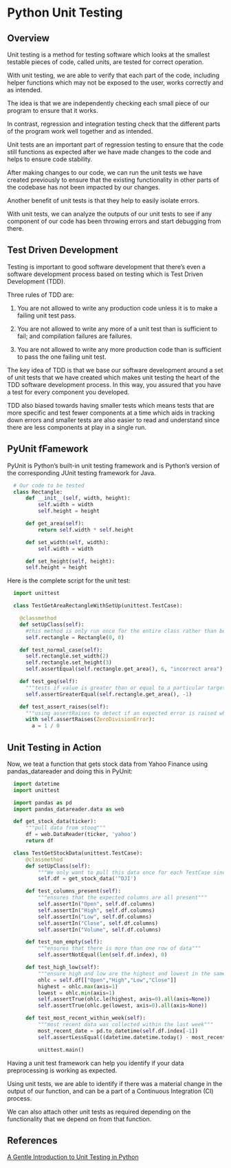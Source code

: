 # Python Unit Testing

## Overview

Unit testing is a method for testing software which looks at the smallest testable pieces of code, called units, are tested for correct operation.

With unit testing, we are able to verify that each part of the code, including helper functions which may not be exposed to the user, works correctly and as intended.

The idea is that we are independently checking each small piece of our program to ensure that it works.

In contrast, regression and integration testing check that the different parts of the program work well together and as intended.

Unit tests are an important part of regression testing to ensure that the code still functions as expected after we have made changes to the code and helps to ensure code stability.

After making changes to our code, we can run the unit tests we have created previously to ensure that the existing functionality in other parts of the codebase has not been impacted by our changes.

Another benefit of unit tests is that they help to easily isolate errors.

With unit tests, we can analyze the outputs of our unit tests to see if any component of our code has been throwing errors and start debugging from there.

## Test Driven Development

Testing is important to good software development that there’s even a software development process based on testing which is Test Driven Development (TDD).

Three rules of TDD are:

1. You are not allowed to write any production code unless it is to make a failing unit test pass.

2. You are not allowed to write any more of a unit test than is sufficient to fail; and compilation failures are failures.

3. You are not allowed to write any more production code than is sufficient to pass the one failing unit test.

The key idea of TDD is that we base our software development around a set of unit tests that we have created which makes unit testing the heart of the TDD software development process. In this way, you assured that you have a test for every component you developed.

TDD also biased towards having smaller tests which means tests that are more specific and test fewer components at a time which aids in tracking down errors and smaller tests are also easier to read and understand since there are less components at play in a single run.


## PyUnit fFamework

PyUnit is Python’s built-in unit testing framework and is Python’s version of the corresponding JUnit testing framework for Java.

```py
  # Our code to be tested
  class Rectangle:
      def __init__(self, width, height):
          self.width = width
          self.height = height

      def get_area(self):
          return self.width * self.height

      def set_width(self, width):
          self.width = width

      def set_height(self, height):
      self.height = height
```

Here is the complete script for the unit test:

```py
  import unittest

  class TestGetAreaRectangleWithSetUp(unittest.TestCase):

    @classmethod
    def setUpClass(self):
      #this method is only run once for the entire class rather than being run for each test which is done for setUp()
      self.rectangle = Rectangle(0, 0)

    def test_normal_case(self):
      self.rectangle.set_width(2)
      self.rectangle.set_height(3)
      self.assertEqual(self.rectangle.get_area(), 6, "incorrect area")

    def test_geq(self):
      """tests if value is greater than or equal to a particular target"""
      self.assertGreaterEqual(self.rectangle.get_area(), -1)

    def test_assert_raises(self):
      """using assertRaises to detect if an expected error is raised when running a particular block of code"""
      with self.assertRaises(ZeroDivisionError):
        a = 1 / 0
```

## Unit Testing in Action

Now, we teat a function that gets stock data from Yahoo Finance using pandas_datareader and doing this in PyUnit:

```py
  import datetime
  import unittest

  import pandas as pd
  import pandas_datareader.data as web

  def get_stock_data(ticker):
      """pull data from stooq"""
      df = web.DataReader(ticker, 'yahoo')
      return df

  class TestGetStockData(unittest.TestCase):
      @classmethod
      def setUpClass(self):
          """We only want to pull this data once for each TestCase since it is an expensive operation"""
          self.df = get_stock_data('^DJI')

      def test_columns_present(self):
          """ensures that the expected columns are all present"""
          self.assertIn("Open", self.df.columns)
          self.assertIn("High", self.df.columns)
          self.assertIn("Low", self.df.columns)
          self.assertIn("Close", self.df.columns)
          self.assertIn("Volume", self.df.columns)

      def test_non_empty(self):
          """ensures that there is more than one row of data"""
          self.assertNotEqual(len(self.df.index), 0)

      def test_high_low(self):
          """ensure high and low are the highest and lowest in the same row"""
          ohlc = self.df[["Open","High","Low","Close"]]
          highest = ohlc.max(axis=1)
          lowest = ohlc.min(axis=1)
          self.assertTrue(ohlc.le(highest, axis=0).all(axis=None))
          self.assertTrue(ohlc.ge(lowest, axis=0).all(axis=None))

      def test_most_recent_within_week(self):
          """most recent data was collected within the last week"""
          most_recent_date = pd.to_datetime(self.df.index[-1])
          self.assertLessEqual((datetime.datetime.today() - most_recent_date).days, 7)

          unittest.main()
```

Having a unit test framework can help you identify if your data preprocessing is working as expected.

Using unit tests, we are able to identify if there was a material change in the output of our function, and can be a part of a Continuous Integration (CI) process.

We can also attach other unit tests as required depending on the functionality that we depend on from that function.



## References

[A Gentle Introduction to Unit Testing in Python](https://machinelearningmastery.com/a-gentle-introduction-to-unit-testing-in-python/)


